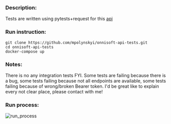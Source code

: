 ### Description:
Tests are written using pytests+request for this [api](https://qa-test-develop.marlin.onnisoft.com/swagger/index.html) 

### Run instruction:
```
git clone https://github.com/mpolynskyi/onnisoft-api-tests.git
cd onnisoft-api-tests
docker-compose up
```
### Notes:
There is no any integration tests FYI.
Some tests are failing because there is a bug, some tests failing because not all endpoints are available, some tests failing because of wrong/broken Bearer token. I'd be great like to explain every not clear place, please contact with me!

### Run process:
![run_process](https://user-images.githubusercontent.com/12695133/54083853-c3444300-4331-11e9-929b-a98622cb91f8.gif)